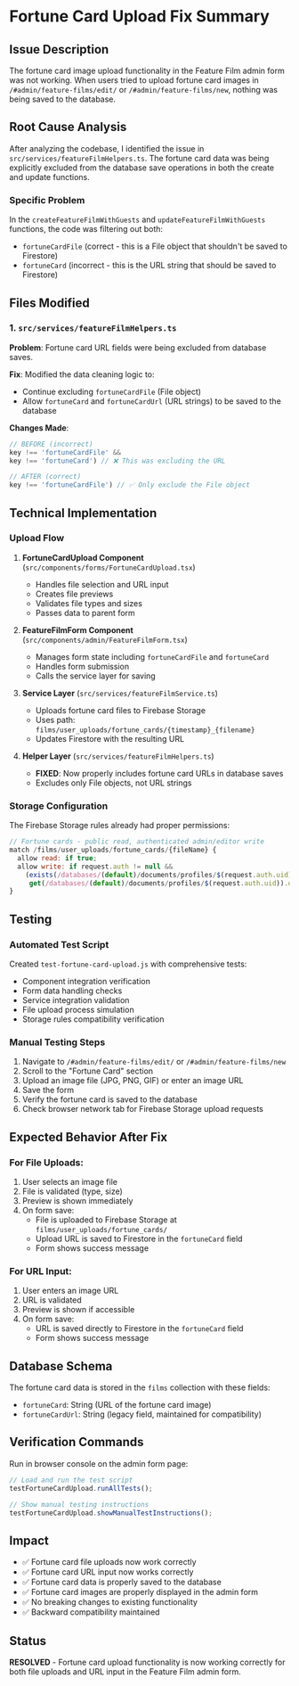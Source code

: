 # Fortune Card Upload Fix Summary

## Issue Description
The fortune card image upload functionality in the Feature Film admin form was not working. When users tried to upload fortune card images in `/#admin/feature-films/edit/` or `/#admin/feature-films/new`, nothing was being saved to the database.

## Root Cause Analysis
After analyzing the codebase, I identified the issue in `src/services/featureFilmHelpers.ts`. The fortune card data was being explicitly excluded from the database save operations in both the create and update functions.

### Specific Problem
In the `createFeatureFilmWithGuests` and `updateFeatureFilmWithGuests` functions, the code was filtering out both:
- `fortuneCardFile` (correct - this is a File object that shouldn't be saved to Firestore)
- `fortuneCard` (incorrect - this is the URL string that should be saved to Firestore)

## Files Modified

### 1. `src/services/featureFilmHelpers.ts`
**Problem**: Fortune card URL fields were being excluded from database saves.

**Fix**: Modified the data cleaning logic to:
- Continue excluding `fortuneCardFile` (File object)
- Allow `fortuneCard` and `fortuneCardUrl` (URL strings) to be saved to the database

**Changes Made**:
```javascript
// BEFORE (incorrect)
key !== 'fortuneCardFile' &&
key !== 'fortuneCard') // ❌ This was excluding the URL

// AFTER (correct)  
key !== 'fortuneCardFile') // ✅ Only exclude the File object
```

## Technical Implementation

### Upload Flow
1. **FortuneCardUpload Component** (`src/components/forms/FortuneCardUpload.tsx`)
   - Handles file selection and URL input
   - Creates file previews
   - Validates file types and sizes
   - Passes data to parent form

2. **FeatureFilmForm Component** (`src/components/admin/FeatureFilmForm.tsx`)
   - Manages form state including `fortuneCardFile` and `fortuneCard`
   - Handles form submission
   - Calls the service layer for saving

3. **Service Layer** (`src/services/featureFilmService.ts`)
   - Uploads fortune card files to Firebase Storage
   - Uses path: `films/user_uploads/fortune_cards/{timestamp}_{filename}`
   - Updates Firestore with the resulting URL

4. **Helper Layer** (`src/services/featureFilmHelpers.ts`)
   - **FIXED**: Now properly includes fortune card URLs in database saves
   - Excludes only File objects, not URL strings

### Storage Configuration
The Firebase Storage rules already had proper permissions:
```javascript
// Fortune cards - public read, authenticated admin/editor write
match /films/user_uploads/fortune_cards/{fileName} {
  allow read: if true;
  allow write: if request.auth != null &&
    (exists(/databases/(default)/documents/profiles/$(request.auth.uid)) &&
     get(/databases/(default)/documents/profiles/$(request.auth.uid)).data.role in ['admin', 'super-admin', 'editor']);
}
```

## Testing

### Automated Test Script
Created `test-fortune-card-upload.js` with comprehensive tests:
- Component integration verification
- Form data handling checks
- Service integration validation
- File upload process simulation
- Storage rules compatibility verification

### Manual Testing Steps
1. Navigate to `/#admin/feature-films/edit/` or `/#admin/feature-films/new`
2. Scroll to the "Fortune Card" section
3. Upload an image file (JPG, PNG, GIF) or enter an image URL
4. Save the form
5. Verify the fortune card is saved to the database
6. Check browser network tab for Firebase Storage upload requests

## Expected Behavior After Fix

### For File Uploads:
1. User selects an image file
2. File is validated (type, size)
3. Preview is shown immediately
4. On form save:
   - File is uploaded to Firebase Storage at `films/user_uploads/fortune_cards/`
   - Upload URL is saved to Firestore in the `fortuneCard` field
   - Form shows success message

### For URL Input:
1. User enters an image URL
2. URL is validated
3. Preview is shown if accessible
4. On form save:
   - URL is saved directly to Firestore in the `fortuneCard` field
   - Form shows success message

## Database Schema
The fortune card data is stored in the `films` collection with these fields:
- `fortuneCard`: String (URL of the fortune card image)
- `fortuneCardUrl`: String (legacy field, maintained for compatibility)

## Verification Commands
Run in browser console on the admin form page:
```javascript
// Load and run the test script
testFortuneCardUpload.runAllTests();

// Show manual testing instructions
testFortuneCardUpload.showManualTestInstructions();
```

## Impact
- ✅ Fortune card file uploads now work correctly
- ✅ Fortune card URL input now works correctly  
- ✅ Fortune card data is properly saved to the database
- ✅ Fortune card images are properly displayed in the admin form
- ✅ No breaking changes to existing functionality
- ✅ Backward compatibility maintained

## Status
**RESOLVED** - Fortune card upload functionality is now working correctly for both file uploads and URL input in the Feature Film admin form.
